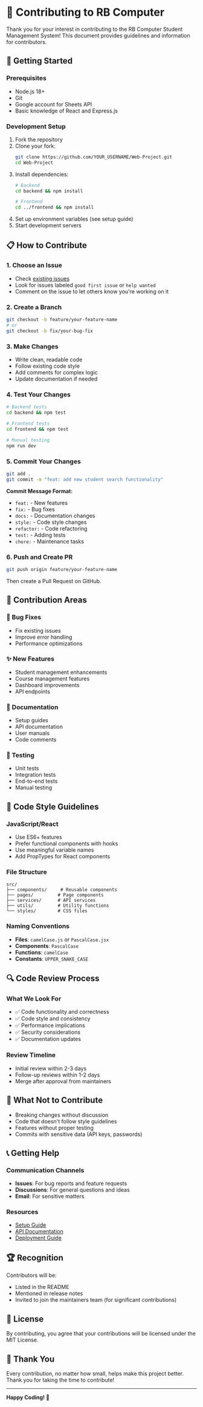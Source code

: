 # 🤝 Contributing to RB Computer

Thank you for your interest in contributing to the RB Computer Student Management System! This document provides guidelines and information for contributors.

## 🚀 Getting Started

### Prerequisites
- Node.js 18+
- Git
- Google account for Sheets API
- Basic knowledge of React and Express.js

### Development Setup
1. Fork the repository
2. Clone your fork:
   ```bash
   git clone https://github.com/YOUR_USERNAME/Web-Project.git
   cd Web-Project
   ```
3. Install dependencies:
   ```bash
   # Backend
   cd backend && npm install
   
   # Frontend
   cd ../frontend && npm install
   ```
4. Set up environment variables (see setup guide)
5. Start development servers

## 📋 How to Contribute

### 1. Choose an Issue
- Check [existing issues](https://github.com/MohmedAnas/Web-Project/issues)
- Look for issues labeled `good first issue` or `help wanted`
- Comment on the issue to let others know you're working on it

### 2. Create a Branch
```bash
git checkout -b feature/your-feature-name
# or
git checkout -b fix/your-bug-fix
```

### 3. Make Changes
- Write clean, readable code
- Follow existing code style
- Add comments for complex logic
- Update documentation if needed

### 4. Test Your Changes
```bash
# Backend tests
cd backend && npm test

# Frontend tests
cd frontend && npm test

# Manual testing
npm run dev
```

### 5. Commit Your Changes
```bash
git add .
git commit -m "feat: add new student search functionality"
```

**Commit Message Format:**
- `feat:` - New features
- `fix:` - Bug fixes
- `docs:` - Documentation changes
- `style:` - Code style changes
- `refactor:` - Code refactoring
- `test:` - Adding tests
- `chore:` - Maintenance tasks

### 6. Push and Create PR
```bash
git push origin feature/your-feature-name
```
Then create a Pull Request on GitHub.

## 🎯 Contribution Areas

### 🐛 Bug Fixes
- Fix existing issues
- Improve error handling
- Performance optimizations

### ✨ New Features
- Student management enhancements
- Course management features
- Dashboard improvements
- API endpoints

### 📖 Documentation
- Setup guides
- API documentation
- User manuals
- Code comments

### 🧪 Testing
- Unit tests
- Integration tests
- End-to-end tests
- Manual testing

## 📝 Code Style Guidelines

### JavaScript/React
- Use ES6+ features
- Prefer functional components with hooks
- Use meaningful variable names
- Add PropTypes for React components

### File Structure
```
src/
├── components/     # Reusable components
├── pages/         # Page components
├── services/      # API services
├── utils/         # Utility functions
└── styles/        # CSS files
```

### Naming Conventions
- **Files**: `camelCase.js` or `PascalCase.jsx`
- **Components**: `PascalCase`
- **Functions**: `camelCase`
- **Constants**: `UPPER_SNAKE_CASE`

## 🔍 Code Review Process

### What We Look For
- ✅ Code functionality and correctness
- ✅ Code style and consistency
- ✅ Performance implications
- ✅ Security considerations
- ✅ Documentation updates

### Review Timeline
- Initial review within 2-3 days
- Follow-up reviews within 1-2 days
- Merge after approval from maintainers

## 🚫 What Not to Contribute

- Breaking changes without discussion
- Code that doesn't follow style guidelines
- Features without proper testing
- Commits with sensitive data (API keys, passwords)

## 📞 Getting Help

### Communication Channels
- **Issues**: For bug reports and feature requests
- **Discussions**: For general questions and ideas
- **Email**: For sensitive matters

### Resources
- [Setup Guide](docs/setup/GOOGLE_SHEETS_SETUP_GUIDE.md)
- [API Documentation](docs/api/README.md)
- [Deployment Guide](docs/setup/DEPLOYMENT.md)

## 🏆 Recognition

Contributors will be:
- Listed in the README
- Mentioned in release notes
- Invited to join the maintainers team (for significant contributions)

## 📄 License

By contributing, you agree that your contributions will be licensed under the MIT License.

## 🙏 Thank You

Every contribution, no matter how small, helps make this project better. Thank you for taking the time to contribute!

---

**Happy Coding! 🚀**
